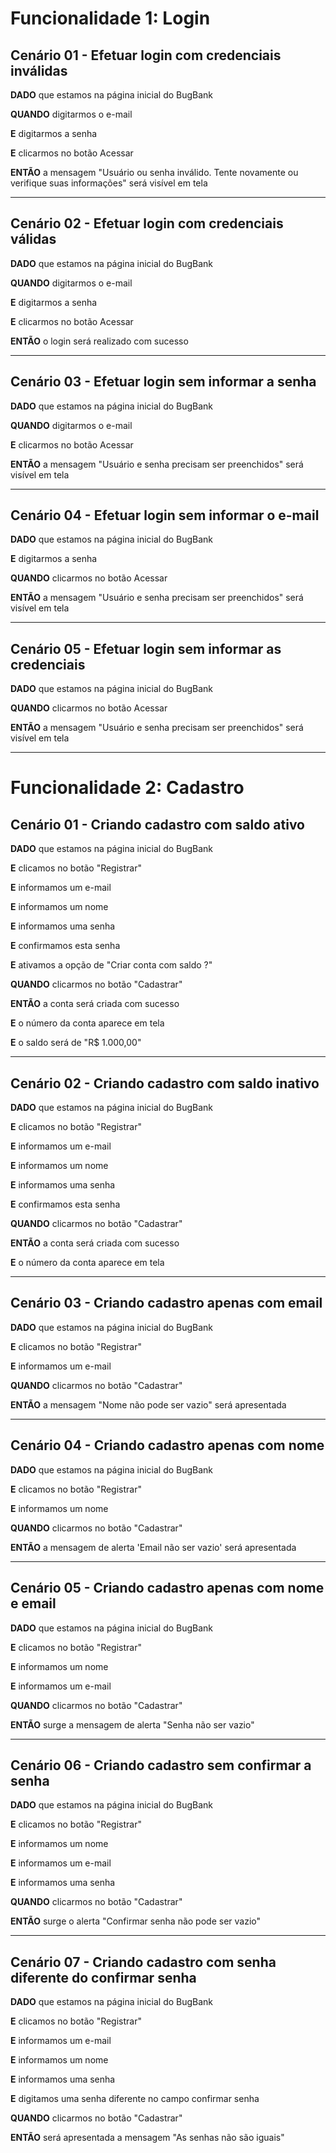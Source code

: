 
# Funcionalidade 1: Login

## Cenário 01 - Efetuar login com credenciais inválidas

**DADO** que estamos na página inicial do BugBank

**QUANDO** digitarmos o e-mail

**E** digitarmos a senha

**E** clicarmos no botão Acessar

**ENTÃO** a mensagem "Usuário ou senha inválido. Tente novamente ou verifique suas informações" será visível em tela

-----

## Cenário 02 - Efetuar login com credenciais válidas

**DADO** que estamos na página inicial do BugBank

**QUANDO** digitarmos o e-mail

**E** digitarmos a senha

**E** clicarmos no botão Acessar

**ENTÃO** o login será realizado com sucesso

-----

## Cenário 03 - Efetuar login sem informar a senha

**DADO** que estamos na página inicial do BugBank

**QUANDO** digitarmos o e-mail

**E** clicarmos no botão Acessar

**ENTÃO** a mensagem "Usuário e senha precisam ser preenchidos" será visível em tela

-----

## Cenário 04 - Efetuar login sem informar o e-mail

**DADO** que estamos na página inicial do BugBank

**E** digitarmos a senha

**QUANDO** clicarmos no botão Acessar

**ENTÃO** a mensagem "Usuário e senha precisam ser preenchidos" será visível em tela

-----

## Cenário 05 - Efetuar login sem informar as credenciais

**DADO** que estamos na página inicial do BugBank

**QUANDO** clicarmos no botão Acessar

**ENTÃO** a mensagem "Usuário e senha precisam ser preenchidos" será visível em tela

-----

# Funcionalidade 2: Cadastro

## Cenário 01 - Criando cadastro com saldo ativo

**DADO** que estamos na página inicial do BugBank

**E** clicamos no botão "Registrar"

**E** informamos um e-mail

**E** informamos um nome

**E** informamos uma senha

**E** confirmamos esta senha

**E** ativamos a opção de "Criar conta com saldo ?"

**QUANDO** clicarmos no botão "Cadastrar"

**ENTÃO** a conta será criada com sucesso

**E** o número da conta aparece em tela

**E** o saldo será de "R$ 1.000,00"

-----

## Cenário 02 - Criando cadastro com saldo inativo

**DADO** que estamos na página inicial do BugBank

**E** clicamos no botão "Registrar"

**E** informamos um e-mail

**E** informamos um nome

**E** informamos uma senha

**E** confirmamos esta senha

**QUANDO** clicarmos no botão "Cadastrar"

**ENTÃO** a conta será criada com sucesso

**E** o número da conta aparece em tela

-----

## Cenário 03 - Criando cadastro apenas com email

**DADO** que estamos na página inicial do BugBank

**E** clicamos no botão "Registrar"

**E** informamos um e-mail

**QUANDO** clicarmos no botão "Cadastrar"

**ENTÃO** a mensagem "Nome não pode ser vazio" será apresentada

-----

## Cenário 04 - Criando cadastro apenas com nome

**DADO** que estamos na página inicial do BugBank

**E** clicamos no botão "Registrar"

**E** informamos um nome

**QUANDO** clicarmos no botão "Cadastrar"

**ENTÃO** a mensagem de alerta 'Email não ser vazio' será apresentada

-----

## Cenário 05 - Criando cadastro apenas com nome e email

**DADO** que estamos na página inicial do BugBank

**E** clicamos no botão "Registrar"

**E** informamos um nome

**E** informamos um e-mail

**QUANDO** clicarmos no botão "Cadastrar"

**ENTÃO** surge a mensagem de alerta "Senha não ser vazio"

-----

## Cenário 06 - Criando cadastro sem confirmar a senha

**DADO** que estamos na página inicial do BugBank

**E** clicamos no botão "Registrar"

**E** informamos um nome

**E** informamos um e-mail

**E** informamos uma senha

**QUANDO** clicarmos no botão "Cadastrar"

**ENTÃO** surge o alerta "Confirmar senha não pode ser vazio"

-----

## Cenário 07 - Criando cadastro com senha diferente do confirmar senha

**DADO** que estamos na página inicial do BugBank

**E** clicamos no botão "Registrar"

**E** informamos um e-mail

**E** informamos um nome

**E** informamos uma senha

**E** digitamos uma senha diferente no campo confirmar senha

**QUANDO** clicarmos no botão "Cadastrar"

**ENTÃO** será apresentada a mensagem "As senhas não são iguais"


